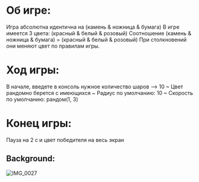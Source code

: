 # Об игре:
Игра абсолютна идентична на (камень & ножница & бумага)
В игре имеется 3 цвета: (красный & белый & розовый)
Соотношение (камень & ножница & бумага) = (красный & белый & розовый)
При столкновений они меняют цвет по правилам игры.

# Ход игры: 
В начале, введете в консоль нужное количество шаров —> 10
~ Цвет рандомно берется с имеющихся
~ Радиус по умолчанию: 10
~ Скорость по умолчанию: рандом(1, 3)


# Конец игры: 
Пауза на 2 с и цвет победителя на весь экран


## Background:
![IMG_0027](https://github.com/nurekedev/balls-game/assets/91678403/6a31a037-f5d0-4f92-bf43-576ef1907192)
